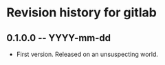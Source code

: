# Revision history for gitlab

## 0.1.0.0 -- YYYY-mm-dd

* First version. Released on an unsuspecting world.
